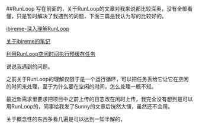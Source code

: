 ##RunLoop
写在前面的，关于RunLoop的文章对我来说都比较深奥，没有全部看懂，只是暂时解决了我遇到的问题，下面三篇是我认为写的比较好的。

[ibireme-深入理解RunLoop](http://blog.ibireme.com/2015/05/18/runloop/)

[关于ibireme的笔记](http://finb.github.io/blog/2016/01/06/ios-runloop-xue-xi-and-yong-runloopshi-xian-dang-cheng-xu-kong-xian-shi-,zhi-xing-mou-xie-dai-ma/)

[利用RunLoop空闲时间执行预缓存任务](http://blog.sunnyxx.com/2015/05/17/cell-height-calculation/)

说说我遇到的问题。

之前关于RunLoop的理解仅限于是一个运行循环，可以把任务丢给它让它在空闲的时间来处理，至于为什么要在空闲的时间，怎么处理一概不知。

最近新需求里要求把项目中之前上传的日志改在闲时上传，我完全没有想到是可以用RunLoop的，同事给我发了Sunny的文章后恍然大悟，虽然还不会用。

关于概念性的东西多看几遍是可以达到一知半解的，







